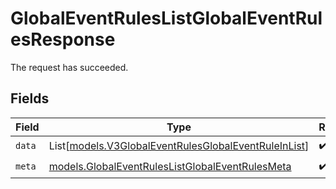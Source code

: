 # GlobalEventRulesListGlobalEventRulesResponse

The request has succeeded.


## Fields

| Field                                                                                                        | Type                                                                                                         | Required                                                                                                     | Description                                                                                                  |
| ------------------------------------------------------------------------------------------------------------ | ------------------------------------------------------------------------------------------------------------ | ------------------------------------------------------------------------------------------------------------ | ------------------------------------------------------------------------------------------------------------ |
| `data`                                                                                                       | List[[models.V3GlobalEventRulesGlobalEventRuleInList](../models/v3globaleventrulesglobaleventruleinlist.md)] | :heavy_check_mark:                                                                                           | N/A                                                                                                          |
| `meta`                                                                                                       | [models.GlobalEventRulesListGlobalEventRulesMeta](../models/globaleventruleslistglobaleventrulesmeta.md)     | :heavy_check_mark:                                                                                           | N/A                                                                                                          |